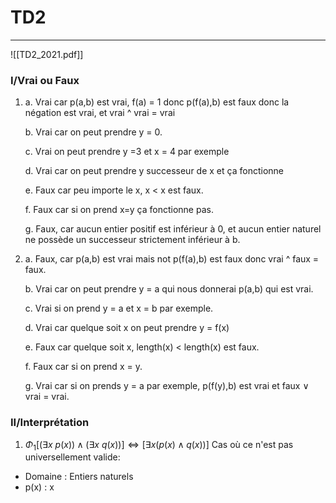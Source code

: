 # TD2
---
![[TD2_2021.pdf]]

### I/Vrai ou Faux
1. a. Vrai car p(a,b) est vrai, f(a) = 1 donc p(f(a),b) est faux donc la négation est vrai, et vrai ^ vrai = vrai
	
	b. Vrai car on peut prendre y = 0.

	c. Vrai on peut prendre y =3 et x = 4 par exemple

	d. Vrai car on peut prendre y successeur de x et ça fonctionne

	e. Faux car peu importe le x, x < x est faux.

	f. Faux car si on prend x=y ça fonctionne pas.

	g. Faux, car aucun entier positif est inférieur à 0, et aucun entier naturel ne possède un successeur strictement inférieur à b.

2. a. Faux, car p(a,b) est vrai mais not p(f(a),b) est faux donc vrai ^ faux = faux.

	b. Vrai car on peut prendre y = a qui nous donnerai p(a,b) qui est vrai.

	c. Vrai si on prend y = a et x = b par exemple.

	d. Vrai car quelque soit x on peut prendre y = f(x)

	e. Faux car quelque soit x, length(x) < length(x) est faux.

	f. Faux car si on prend x = y.

	g. Vrai car si on prends y = a par exemple, p(f(y),b) est vrai et faux $\vee$ vrai = vrai.

### II/Interprétation
1. $\Phi_{1}[(\exists x$ $p(x))\wedge(\exists x$ $q(x))]\Leftrightarrow [\exists x (p(x)\wedge q(x))]$
Cas où ce n'est pas universellement valide:
- Domaine : Entiers naturels
- p(x) : x